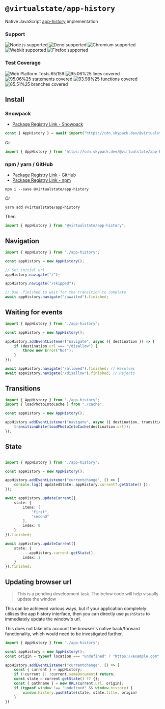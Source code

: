 # `@virtualstate/app-history`

Native JavaScript [app-history](https://github.com/WICG/app-history) implementation 

[//]: # (badges)

### Support

 ![Node.js supported](https://img.shields.io/badge/node-%3E%3D16.0.0-blue) ![Deno supported](https://img.shields.io/badge/deno-%3E%3D1.17.0-blue) ![Chromium supported](https://img.shields.io/badge/chromium-%3E%3D98.0.4695.0-blue) ![Webkit supported](https://img.shields.io/badge/webkit-%3E%3D15.4-blue) ![Firefox supported](https://img.shields.io/badge/firefox-%3E%3D94.0.1-blue)

 ### Test Coverage

 ![Web Platform Tests 65/159](https://img.shields.io/badge/Web%20Platform%20Tests-65%2F159-brightgreen) ![95.06%25 lines covered](https://img.shields.io/badge/lines-95.06%25-brightgreen) ![95.06%25 statements covered](https://img.shields.io/badge/statements-95.06%25-brightgreen) ![93.98%25 functions covered](https://img.shields.io/badge/functions-93.98%25-brightgreen) ![85.51%25 branches covered](https://img.shields.io/badge/branches-85.51%25-brightgreen)

[//]: # (badges)

## Install 

### Snowpack

- [Package Registry Link - Snowpack](https://www.skypack.dev/view/@virtualstate/app-history)

```typescript
const { AppHistory } = await import("https://cdn.skypack.dev/@virtualstate/app-history");
```

_Or_

```typescript
import { AppHistory } from "https://cdn.skypack.dev/@virtualstate/app-history";
```


### npm / yarn / GitHub


- [Package Registry Link - GitHub](https://github.com/virtualstate/app-history/packages)
- [Package Registry Link - npm](https://www.npmjs.com/package/@virtualstate/app-history)

```
npm i --save @virtualstate/app-history
```

_Or_

```
yarn add @virtualstate/app-history
```

Then

```typescript
import { AppHistory } from "@virtualstate/app-history";
```

## Navigation

```typescript
import { AppHistory } from "./app-history";

const appHistory = new AppHistory();

// Set initial url
appHistory.navigate("/");

appHistory.navigate("/skipped");

// Use .finished to wait for the transition to complete
await appHistory.navigate("/awaited").finished;

```

## Waiting for events

```typescript
import { AppHistory } from "./app-history";

const appHistory = new AppHistory();

appHistory.addEventListener("navigate", async ({ destination }) => {
    if (destination.url === "/disallow") {
        throw new Error("No!");
    }
});

await appHistory.navigate("/allowed").finished; // Resolves
await appHistory.navigate("/disallow").finished; // Rejects

```

## Transitions

```typescript
import { AppHistory } from "./app-history";
import { loadPhotoIntoCache } from "./cache";

const appHistory = new AppHistory();

appHistory.addEventListener("navigate", async ({ destination, transitionWhile }) => {
    transitionWhile(loadPhotoIntoCache(destination.url));
});
```

## State

```typescript

import { AppHistory } from "./app-history";

const appHistory = new AppHistory();

appHistory.addEventListener("currentchange", () => {
    console.log({ updatedState: appHistory.current?.getState() });
});

await appHistory.updateCurrent({
    state: {
        items: [
            "first",
            "second"
        ],
        index: 0
    }
}).finished;

await appHistory.updateCurrent({
    state: {
        ...appHistory.current.getState(),
        index: 1
    }
}).finished;
```


## Updating browser url

> This is a pending development task.
> The below code will help visually update the window

This can be achieved various ways, but if your application completely utilises
the app history interface, then you can directly use `pushState` to immediately
update the window's url. 

This does not take into account the browser's native back/forward functionality,
which would need to be investigated further.

```typescript
import { AppHistory } from "./app-history";

const appHistory = new AppHistory();
const origin = typeof location === "undefined" ? "https://example.com" : location.origin;

appHistory.addEventListener("currentchange", () => {
    const { current } = appHistory;
    if (!current || !current.sameDocument) return;
    const state = current.getState() ?? {};
    const { pathname } = new URL(current.url, origin);
    if (typeof window !== "undefined" && window.history) {
        window.history.pushState(state, state.title, origin)
    }
})
```

